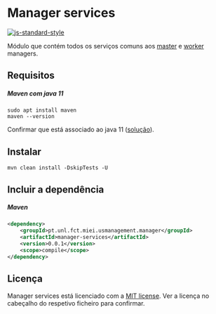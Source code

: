 # Manager services

[![js-standard-style](https://img.shields.io/badge/code%20style-checkstyle-brightgreen.svg)](https://checkstyle.org/)

Módulo que contém todos os serviços comuns aos [master](../manager-master) e [worker](../manager-worker) managers.

## Requisitos

##### Maven com java 11  
```shell script
sudo apt install maven  
maven --version
```
Confirmar que está associado ao java 11 ([solução](https://stackoverflow.com/a/49988988)).
 
## Instalar
 
```shell script
mvn clean install -DskipTests -U
```

## Incluir a dependência  
##### Maven
```xml
<dependency>
    <groupId>pt.unl.fct.miei.usmanagement.manager</groupId>
    <artifactId>manager-services</artifactId>
    <version>0.0.1</version>
    <scope>compile</scope>
</dependency>
```

## Licença

Manager services está licenciado com a [MIT license](../LICENSE). Ver a licença no cabeçalho do respetivo ficheiro para confirmar.